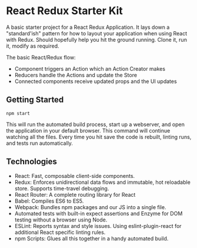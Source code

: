 # React Redux Starter Kit
A basic starter project for a React Redux Application. It lays down a "standard'ish" pattern for how to layout your application when using React with Redux. Should hopefully help you hit the ground running. Clone it, run it, modify as required. 

The basic React/Redux flow:

- Component triggers an Action which an Action Creator makes
- Reducers handle the Actions and update the Store
- Connected components receive updated props and the UI updates

## Getting Started

```` npm start ````

This will run the automated build process, start up a webserver, and open the application in your default browser. This command will continue watching all the files. Every time you hit save the code is rebuilt, linting runs, and tests run automatically. 

## Technologies

- React:	Fast, composable client-side components.
- Redux:	Enforces unidirectional data flows and immutable, hot reloadable store. Supports time-travel debugging.
- React Router:	A complete routing library for React	
- Babel: Compiles ES6 to ES5.
- Webpack: Bundles npm packages and our JS into a single file. 
- Automated tests with built-in expect assertions and Enzyme for DOM testing without a browser using Node.
- ESLint: Reports syntax and style issues. Using eslint-plugin-react for additional React specific linting rules.	
- npm Scripts: Glues all this together in a handy automated build.
